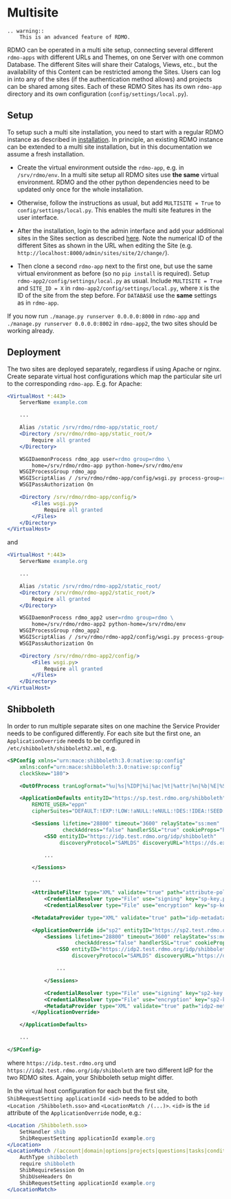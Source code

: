 Multisite
=========

```eval_rst
.. warning::
    This is an advanced feature of RDMO.
```

RDMO can be operated in a multi site setup, connecting several different `rdmo-apps` with different URLs and Themes, on one Server with one common Database. The different Sites will share their Catalogs, Views, etc., but the availability of this Content can be restricted among the Sites. Users can log in into any of the sites (if the authentication method allows) and projects can be shared among sites. Each of these RDMO Sites has its own `rdmo-app` directory and its own configuration (`config/settings/local.py`).

Setup
-----

To setup such a multi site installation, you need to start with a regular RDMO instance as described in [installation](../installation/index). In principle, an existing RDMO instance can be extended to a multi site installation, but in this documentation we assume a fresh installation.

* Create the virtual environment outside the `rdmo-app`, e.g. in `/srv/rdmo/env`. In a multi site setup all RDMO sites use **the same** virtual environment. RDMO and the other python dependencies need to be updated only once for the whole installation.

* Otherwise, follow the instructions as usual, but add `MULTISITE = True` to `config/settings/local.py`. This enables the multi site features in the user interface.

* After the installation, login to the admin interface and add your additional sites in the Sites section as described [here](../administration/site). Note the numerical ID of the different Sites as shown in the URL when editing the Site (e.g. `http://localhost:8000/admin/sites/site/2/change/`).

* Then clone a second `rdmo-app` next to the first one, but use the same virtual environment as before (so no `pip install` is required). Setup `rdmo-app2/config/settings/local.py` as usual. Include `MULTISITE = True` and `SITE_ID = X` in `rdmo-app2/config/settings/local.py`, where `X` is the ID of the site from the step before. For `DATABASE` use the **same** settings as in `rdmo-app`.

If you now run `./manage.py runserver 0.0.0.0:8000` in `rdmo-app` and `./manage.py runserver 0.0.0.0:8002` in `rdmo-app2`, the two sites should be working already.

Deployment
----------

The two sites are deployed separately, regardless if using Apache or nginx. Create separate virtual host configurations which map the particular site url to the corresponding `rdmo-app`. E.g. for Apache:

```apache
<VirtualHost *:443>
    ServerName example.com

    ...

    Alias /static /srv/rdmo/rdmo-app/static_root/
    <Directory /srv/rdmo/rdmo-app/static_root/>
        Require all granted
    </Directory>

    WSGIDaemonProcess rdmo_app user=rdmo group=rdmo \
        home=/srv/rdmo/rdmo-app python-home=/srv/rdmo/env
    WSGIProcessGroup rdmo_app
    WSGIScriptAlias / /srv/rdmo/rdmo-app/config/wsgi.py process-group=rdmo_app
    WSGIPassAuthorization On

    <Directory /srv/rdmo/rdmo-app/config/>
        <Files wsgi.py>
            Require all granted
        </Files>
    </Directory>
</VirtualHost>
```

and

```apache
<VirtualHost *:443>
    ServerName example.org

    ...

    Alias /static /srv/rdmo/rdmo-app2/static_root/
    <Directory /srv/rdmo/rdmo-app2/static_root/>
        Require all granted
    </Directory>

    WSGIDaemonProcess rdmo_app2 user=rdmo group=rdmo \
        home=/srv/rdmo/rdmo-app2 python-home=/srv/rdmo/env
    WSGIProcessGroup rdmo_app2
    WSGIScriptAlias / /srv/rdmo/rdmo-app2/config/wsgi.py process-group=rdmo_app2
    WSGIPassAuthorization On

    <Directory /srv/rdmo/rdmo-app2/config/>
        <Files wsgi.py>
            Require all granted
        </Files>
    </Directory>
</VirtualHost>
```

Shibboleth
----------

In order to run multiple separate sites on one machine the Service Provider needs to be configured differently. For each site but the first one, an `ApplicationOverride` needs to be configured in `/etc/shibboleth/shibboleth2.xml`, e.g.

```xml
<SPConfig xmlns="urn:mace:shibboleth:3.0:native:sp:config"
    xmlns:conf="urn:mace:shibboleth:3.0:native:sp:config"
    clockSkew="180">

    <OutOfProcess tranLogFormat="%u|%s|%IDP|%i|%ac|%t|%attr|%n|%b|%E|%S|%SS|%L|%UA|%a" />

    <ApplicationDefaults entityID="https://sp.test.rdmo.org/shibboleth"
        REMOTE_USER="eppn"
        cipherSuites="DEFAULT:!EXP:!LOW:!aNULL:!eNULL:!DES:!IDEA:!SEED:!RC4:!3DES:!kRSA:!SSLv2:!SSLv3:!TLSv1:!TLSv1.1">

        <Sessions lifetime="28800" timeout="3600" relayState="ss:mem"
                  checkAddress="false" handlerSSL="true" cookieProps="https">
            <SSO entityID="https://idp.test.rdmo.org/idp/shibboleth"
                 discoveryProtocol="SAMLDS" discoveryURL="https://ds.example.org/DS/WAYF">SAML2</SSO>

            ...

        </Sessions>

        ...

        <AttributeFilter type="XML" validate="true" path="attribute-policy.xml"/>
            <CredentialResolver type="File" use="signing" key="sp-key.pem" certificate="sp-cert.pem"/>
            <CredentialResolver type="File" use="encryption" key="sp-key.pem" certificate="sp-cert.pem"/>

        <MetadataProvider type="XML" validate="true" path="idp-metadata.xml"/>

        <ApplicationOverride id="sp2" entityID="https://sp2.test.rdmo.org/shibboleth">
            <Sessions lifetime="28800" timeout="3600" relayState="ss:mem"
                      checkAddress="false" handlerSSL="true" cookieProps="https">
                <SSO entityID="https://idp2.test.rdmo.org/idp/shibboleth"
                     discoveryProtocol="SAMLDS" discoveryURL="https://ds.example.org/DS/WAYF">SAML2</SSO>

                ...

            </Sessions>

            <CredentialResolver type="File" use="signing" key="sp2-key.pem" certificate="sp2-cert.pem"/>
            <CredentialResolver type="File" use="encryption" key="sp2-key.pem" certificate="sp2-cert.pem"/>
            <MetadataProvider type="XML" validate="true" path="idp2-metadata.xml"/>
        </ApplicationOverride>

    </ApplicationDefaults>

    ...

</SPConfig>
```

where `https://idp.test.rdmo.org` und `https://idp2.test.rdmo.org/idp/shibboleth` are two different IdP for the two RDMO sites. Again, your Shibboleth setup might differ.

In the virtual host configuration for each but the first site, `ShibRequestSetting applicationId <id>` needs to be added to both `<Location /Shibboleth.sso>` and `<LocationMatch /(...)>`. `<id>` is the `id` attribute of the `ApplicationOverride` node, e.g.:

```apache
<Location /Shibboleth.sso>
    SetHandler shib
    ShibRequestSetting applicationId example.org
</Location>
<LocationMatch /(account|domain|options|projects|questions|tasks|conditions|views)>
    AuthType shibboleth
    require shibboleth
    ShibRequireSession On
    ShibUseHeaders On
    ShibRequestSetting applicationId example.org
</LocationMatch>
```
